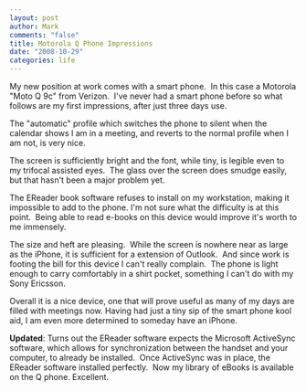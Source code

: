 ```yaml
--- 
layout: post
author: Mark
comments: "false"
title: Motorola Q Phone Impressions
date: "2008-10-29"
categories: life
---
```

My new position at work comes with a smart phone.  In this case a Motorola "Moto Q 9c" from Verizon.  I've never had a smart phone before so what follows are my first impressions, after just three days use.

The "automatic" profile which switches the phone to silent when the calendar shows I am in a meeting, and reverts to the normal profile when I am not, is very nice.

The screen is sufficiently bright and the font, while tiny, is legible even to my trifocal assisted eyes.  The glass over the screen does smudge easily, but that hasn't been a major problem yet.

The EReader book software refuses to install on my workstation, making it impossible to add to the phone. I'm not sure what the difficulty is at this point.  Being able to read e-books on this device would improve it's worth to me immensely.

The size and heft are pleasing.  While the screen is nowhere near as large as the iPhone, it is sufficient for a extension of Outlook.  And since work is footing the bill for this device I can't really complain.  The phone is light enough to carry comfortably in a shirt pocket, something I can't do with my Sony Ericsson.

Overall it is a nice device, one that will prove useful as many of my days are filled with meetings now. Having had just a tiny sip of the smart phone kool aid, I am even more determined to someday have an iPhone.

<strong>Updated</strong>: Turns out the EReader software expects the Microsoft ActiveSync software, which allows for synchronization between the handset and your computer, to already be installed.  Once ActiveSync was in place, the EReader software installed perfectly.  Now my library of eBooks is available on the Q phone. Excellent.
